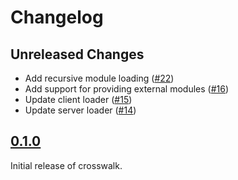 # Changelog

## Unreleased Changes

* Add recursive module loading ([#22](https://github.com/seaofvoices/crosswalk/pull/22))
* Add support for providing external modules ([#16](https://gitlab.com/seaofvoices/crosswalk/-/merge_requests/16))
* Update client loader ([#15](https://gitlab.com/seaofvoices/crosswalk/-/merge_requests/15))
* Update server loader ([#14](https://gitlab.com/seaofvoices/crosswalk/-/merge_requests/14))

## [0.1.0](https://github.com/seaofvoices/crosswalk/releases/tag/v0.1.0)

Initial release of crosswalk.
